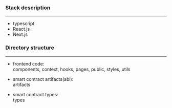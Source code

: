 ### Stack description
---
- typescript
- React.js
- Next.js

### Directory structure
---
- frontend code:  
components, context, hooks, pages, public, styles, utils

- smart contract artifacts(abi):  
artifacts

- smart contract types:  
types
